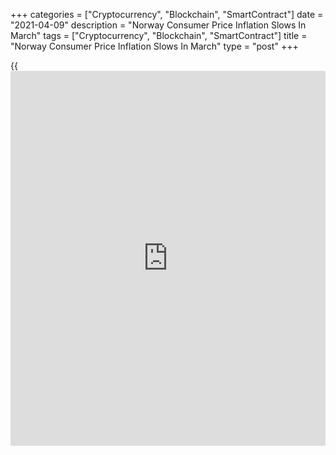 +++
categories = ["Cryptocurrency", "Blockchain", "SmartContract"]
date = "2021-04-09"
description = "Norway Consumer Price Inflation Slows In March"
tags = ["Cryptocurrency", "Blockchain", "SmartContract"]
title = "Norway Consumer Price Inflation Slows In March"
type = "post"
+++

{{<iframe id="large-banner" src="https://www.bounty.group/#slide=2.0" width="100%" height="600" scrolling="no" style="border: 0px solid rgb(216, 221, 230); border-radius: 3px;">}}

Norway's consumer price inflation eased in March, data from Statistics
Norway showed on Friday.

The consumer price index rose 3.1 percent year-on-year in March, after a
3.3 percent increase in February. Economists had expected rise of 3.5
percent.

Prices for furnishings, household equipment and routine maintenance grew
7.6 percent yearly in February. Prices for housing, water, electricity,
gas and other fuels, and recreation and culture gained 5.7 percent and
4.4 percent, respectively.

Prices for [health][1] rose 3.3 percent and those of miscellaneous goods
and services increased by 3.1 percent, respectively. Prices for
communication and education gained by 2.2 percent and 2.1 percent,
respectively.

The core inflation rate remained unchanged at 2.7 percent in March. This
was in line with economists expectation.

On a month-on-month basis, consumer prices fell 0.3 percent in March,
after a 0.7 percent growth in the prior month.

The core CPI rose 0.3 percent monthly in March, same as seen in the
preceding month.

The EU measure of harmonized index of consumer prices, or HICP, rose 3.4
percent yearly in March, following a 3.6 percent increase in the prior
month.

On a monthly basis, the HICP fell 0.3 percent in March, following a 0.8
percent increase in the preceding month.

Separate data from the statistical office showed that the producer price
index accelerated 18.4 percent annually in March, following a 9.7
percent increase in February.

On a monthly basis, producer prices fell 0.2 percent in March, after a
5.4 percent rise in the preceding month.

For comments and feedback [contact](https://www.playgroundfx.com/contact/): editorial@rtt[news](https://www.letsplayfx.com/blog/forex-news-website/).com

[Economic News][2]

 **What parts of the world are seeing the best (and worst) economic
performances lately? Click[here][3] to check out our [Econ Scorecard][3]
and find out! See up-to-the-moment [ranking](https://www.playgroundfx.com/blog/crypto-exchange-ranking/)s for the best and worst
performers in [GDP][4], [unemployment rate][5], [inflation][6] and much
more.**

   1. www.rtt[news](https://www.letsplayfx.com/blog/forex-news-website/).com/Content/Health.aspx
   2. www.rtt[news](https://www.letsplayfx.com/blog/forex-news-website/).com/Content/EconomicNews.aspx
   3. www.rtt[news](https://www.letsplayfx.com/blog/forex-news-website/).com/economic-scorecard/world-rank/PPI/highest-performance.aspx
   4. www.rtt[news](https://www.letsplayfx.com/blog/forex-news-website/).com/economic-scorecard/world-rank/GDP/highest-performance.aspx
   5. www.rtt[news](https://www.letsplayfx.com/blog/forex-news-website/).com/economic-scorecard/world-rank/unemployment-rate/lowest-performance.aspx
   6. www.rtt[news](https://www.letsplayfx.com/blog/forex-news-website/).com/economic-scorecard/world-rank/CPI/highest-performance.aspx